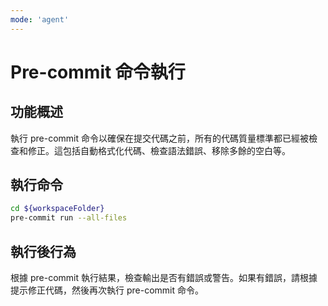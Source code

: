 ```yaml
---
mode: 'agent'
---
```


# Pre-commit 命令執行

## 功能概述

執行 pre-commit 命令以確保在提交代碼之前，所有的代碼質量標準都已經被檢查和修正。這包括自動格式化代碼、檢查語法錯誤、移除多餘的空白等。

## 執行命令

```bash
cd ${workspaceFolder}
pre-commit run --all-files
```

## 執行後行為

根據 pre-commit 執行結果，檢查輸出是否有錯誤或警告。如果有錯誤，請根據提示修正代碼，然後再次執行 pre-commit 命令。
